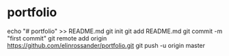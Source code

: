 # portfolio
echo "# portfolio" >> README.md
git init
git add README.md
git commit -m "first commit"
git remote add origin https://github.com/elinrossander/portfolio.git
git push -u origin master
